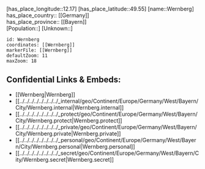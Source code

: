 ﻿---
location: [49.55,12.17] 
mapzoom: [7,12] 
mapmarker: city 
type: City
tags:
- geo/City


SpocWebEntityId: 35552
isDeleted: false
confidential: public

---
[has_place_longitude::12.17] 
[has_place_latitude::49.55] 
[name::Wernberg] 
has_place_country:: [[Germany]]  
has_place_province:: [[Bayern]]  
[Population::] 
[Unknown::] 


```leaflet
id: Wernberg
coordinates: [[Wernberg]] 
markerFile: [[Wernberg]] 
defaultZoom: 11 
maxZoom: 18
```


## Confidential Links & Embeds: 
- [[Wernberg|Wernberg]]  
- [[../../../../../../../../_internal/geo/Continent/Europe/Germany/West/Bayern/City/Wernberg.internal|Wernberg.internal]] 
- [[../../../../../../../../_protect/geo/Continent/Europe/Germany/West/Bayern/City/Wernberg.protect|Wernberg.protect]] 
- [[../../../../../../../../_private/geo/Continent/Europe/Germany/West/Bayern/City/Wernberg.private|Wernberg.private]] 
- [[../../../../../../../../_personal/geo/Continent/Europe/Germany/West/Bayern/City/Wernberg.personal|Wernberg.personal]] 
- [[../../../../../../../../_secret/geo/Continent/Europe/Germany/West/Bayern/City/Wernberg.secret|Wernberg.secret]] 
